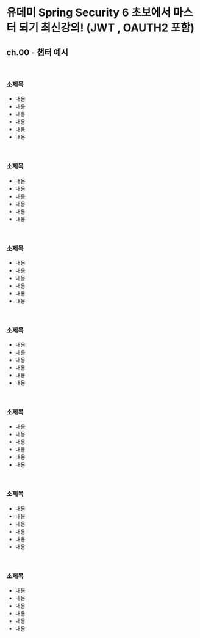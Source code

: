 # 유데미 Spring Security 6 초보에서 마스터 되기 최신강의! (JWT , OAUTH2 포함)
## ch.00 - 챕터 예시

<br>

### 소제목
* 내용
* 내용
* 내용
* 내용
* 내용
* 내용

<br>

### 소제목
* 내용
* 내용
* 내용
* 내용
* 내용
* 내용

<br>


### 소제목
* 내용
* 내용
* 내용
* 내용
* 내용
* 내용

<br>


### 소제목
* 내용
* 내용
* 내용
* 내용
* 내용
* 내용

<br>


### 소제목
* 내용
* 내용
* 내용
* 내용
* 내용
* 내용

<br>


### 소제목
* 내용
* 내용
* 내용
* 내용
* 내용
* 내용

<br>


### 소제목
* 내용
* 내용
* 내용
* 내용
* 내용
* 내용

<br>















